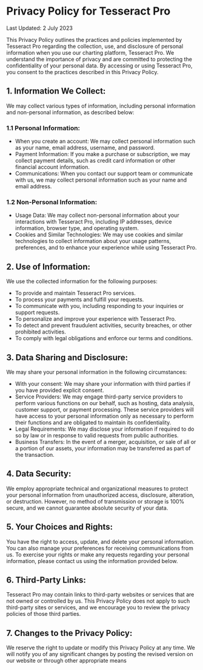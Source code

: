 # Privacy Policy for Tesseract Pro

Last Updated: 2 July 2023

This Privacy Policy outlines the practices and policies implemented by Tesseract Pro regarding the collection, use, and disclosure of personal information when you use our charting platform, Tesseract Pro. We understand the importance of privacy and are committed to protecting the confidentiality of your personal data. By accessing or using Tesseract Pro, you consent to the practices described in this Privacy Policy.

## 1. Information We Collect:

We may collect various types of information, including personal information and non-personal information, as described below:

### 1.1 Personal Information:

- When you create an account: We may collect personal information such as your name, email address, username, and password.
- Payment Information: If you make a purchase or subscription, we may collect payment details, such as credit card information or other financial account information.
- Communications: When you contact our support team or communicate with us, we may collect personal information such as your name and email address.

### 1.2 Non-Personal Information:

- Usage Data: We may collect non-personal information about your interactions with Tesseract Pro, including IP addresses, device information, browser type, and operating system.
- Cookies and Similar Technologies: We may use cookies and similar technologies to collect information about your usage patterns, preferences, and to enhance your experience while using Tesseract Pro.

## 2. Use of Information:

We use the collected information for the following purposes:

- To provide and maintain Tesseract Pro services.
- To process your payments and fulfill your requests.
- To communicate with you, including responding to your inquiries or support requests.
- To personalize and improve your experience with Tesseract Pro.
- To detect and prevent fraudulent activities, security breaches, or other prohibited activities.
- To comply with legal obligations and enforce our terms and conditions.

## 3. Data Sharing and Disclosure:

We may share your personal information in the following circumstances:

- With your consent: We may share your information with third parties if you have provided explicit consent.
- Service Providers: We may engage third-party service providers to perform various functions on our behalf, such as hosting, data analysis, customer support, or payment processing. These service providers will have access to your personal information only as necessary to perform their functions and are obligated to maintain its confidentiality.
- Legal Requirements: We may disclose your information if required to do so by law or in response to valid requests from public authorities.
- Business Transfers: In the event of a merger, acquisition, or sale of all or a portion of our assets, your information may be transferred as part of the transaction.

## 4. Data Security:

We employ appropriate technical and organizational measures to protect your personal information from unauthorized access, disclosure, alteration, or destruction. However, no method of transmission or storage is 100% secure, and we cannot guarantee absolute security of your data.

## 5. Your Choices and Rights:

You have the right to access, update, and delete your personal information. You can also manage your preferences for receiving communications from us. To exercise your rights or make any requests regarding your personal information, please contact us using the information provided below.

## 6. Third-Party Links:

Tesseract Pro may contain links to third-party websites or services that are not owned or controlled by us. This Privacy Policy does not apply to such third-party sites or services, and we encourage you to review the privacy policies of those third parties.

## 7. Changes to the Privacy Policy:

We reserve the right to update or modify this Privacy Policy at any time. We will notify you of any significant changes by posting the revised version on our website or through other appropriate means
